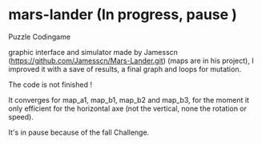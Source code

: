 # mars-lander (In progress, pause )

Puzzle Codingame

graphic interface and simulator made by Jamesscn (https://github.com/Jamesscn/Mars-Lander.git) (maps are in his project), I improved it with a save of results, a final graph and loops for mutation.

The code is not finished !

It converges for map_a1, map_b1, map_b2 and map_b3, for the moment it only efficient for the horizontal axe (not the vertical, none the rotation or speed).

It's in pause because of the fall Challenge.
